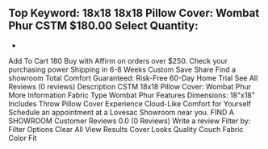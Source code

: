 Top Keyword: 18x18
18x18 Pillow Cover: Wombat Phur CSTM
$180.00
Select Quantity:
-
+
Add To Cart
180
Buy with
Affirm
on orders over $250.
Check your purchasing power
Shipping in 6-8 Weeks
Custom
Save
Share
Find a showroom
Total Comfort Guaranteed:
Risk-Free 60-Day Home Trial
See All Reviews
(0 reviews)
Description
CSTM 18x18 Pillow Cover: Wombat Phur
More Information
Fabric Type
Wombat Phur
Features
Dimensions: 18"x18"
Includes
Throw Pillow Cover
Experience Cloud-Like Comfort for Yourself
Schedule an appointment at a Lovesac Showroom near you.
FIND A SHOWROOM
Customer Reviews
0.0
(0 Reviews)
Write a review
Filter by:
Filter Options
Clear All
View Results
Cover
Looks
Quality
Couch
Fabric
Color
Fit